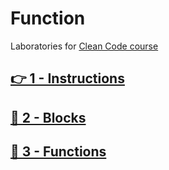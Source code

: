 # Function

Laboratories for [Clean Code course](https://github.com/BitAdemy/CleanCode)

## [👉 1 - Instructions](./docs/instructions.md)

## [📜 2 - Blocks](./docs/blocks.md)

## [🧩 3 - Functions](./docs/functions.md)

